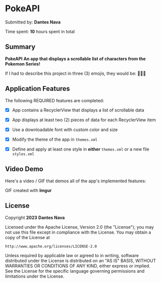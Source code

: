 <!-- (This is a comment) INSTRUCTIONS: Go through this page and fill out any **bolded** entries with their correct values.-->

# PokeAPI

Submitted by: **Dantes Nava**

Time spent: **10** hours spent in total

## Summary

**PokeAPI**  **An app that displays a scrollable list of characters from the Pokemon Series!**

If I had to describe this project in three (3) emojis, they would be: **🐙🐇🦑**

## Application Features

<!-- (This is a comment) Please be sure to change the [ ] to [x] for any features you completed.  If a feature is not checked [x], you might miss the points for that item! -->

The following REQUIRED features are completed:

- [X] App contains a RecyclerView that displays a list of scrollable data
- [X] App displays at least two (2) pieces of data for each RecyclerView item
- [X] Use a downloadable font with custom color and size
- [X] Modify the theme of the app in `themes.xml`
- [X] Define and apply at least one style in **either** `themes.xml` or a new file `styles.xml`


## Video Demo

Here's a video / GIF that demos all of the app's implemented features:

GIF created with **Imgur**

<!-- Recommended tools:
- [Kap](https://getkap.co/) for macOS
- [ScreenToGif](https://www.screentogif.com/) for Windows
- [peek](https://github.com/phw/peek) for Linux. -->


## License

Copyright **2023** **Dantes Nava**

Licensed under the Apache License, Version 2.0 (the "License");
you may not use this file except in compliance with the License.
You may obtain a copy of the License at

    http://www.apache.org/licenses/LICENSE-2.0

Unless required by applicable law or agreed to in writing, software
distributed under the License is distributed on an "AS IS" BASIS,
WITHOUT WARRANTIES OR CONDITIONS OF ANY KIND, either express or implied.
See the License for the specific language governing permissions and
limitations under the License.
